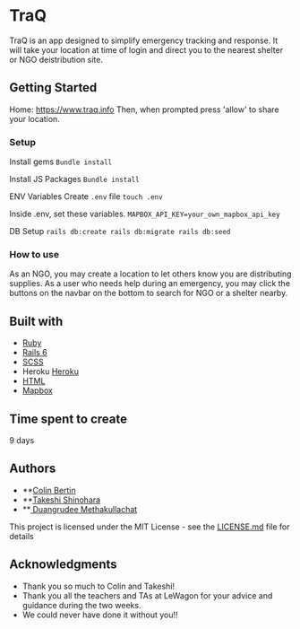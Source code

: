 # TraQ

TraQ is an app designed to simplify emergency tracking and response. It will take your location at time of login and direct you to the nearest shelter or NGO deistribution site.

## Getting Started

Home: https://www.traq.info
Then, when prompted press 'allow' to share your location.

### Setup

Install gems
`Bundle install`

Install JS Packages
`Bundle install`

ENV Variables
Create `.env` file
`touch .env`

Inside .env, set these variables.
`MAPBOX_API_KEY=your_own_mapbox_api_key`

DB Setup
`rails db:create
rails db:migrate
rails db:seed`

### How to use

As an NGO, you may create a location to let others know you are distributing supplies.
As a user who needs help during an emergency, you may click the buttons on the navbar on the bottom to search for NGO or a shelter nearby.

## Built with

* <a href= "https://www.ruby-lang.org/en/">Ruby</a> 
* <a href="https://guides.rubyonrails.org/">Rails 6</a> 
* <a href="https://sass-lang.com/documentation">SCSS</a>
* Heroku  <a href="https://www.heroku.com/">Heroku</a> 
* <a href="https://html.com/">HTML</a> 
* <a href="https://www.mapbox.com/">Mapbox</a> 

## Time spent to create
9 days

## Authors

* **<a href="https://github.com/ColinBertin">Colin Bertin</a> 
* **<a href="https://github.com/madebytak">Takeshi Shinohara</a> 
* **<a href="https://github.com/Sleepycatfuji"> Duangrudee Methakullachat</a> 


This project is licensed under the MIT License - see the [LICENSE.md](LICENSE.md) file for details

## Acknowledgments

* Thank you so much to Colin and Takeshi!
* Thank you all the teachers and TAs at LeWagon for your advice and guidance during the two weeks. 
* We could never have done it without you!!
